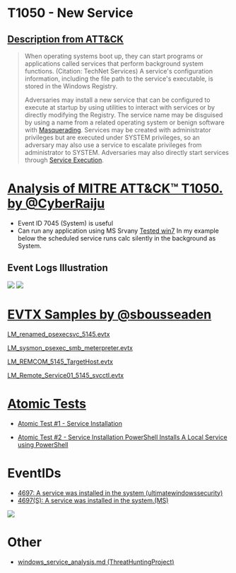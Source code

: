 # T1050 - New Service
## [Description from ATT&CK](https://attack.mitre.org/wiki/Technique/T1050)
<blockquote>When operating systems boot up, they can start programs or applications called services that perform background system functions. (Citation: TechNet Services) A service's configuration information, including the file path to the service's executable, is stored in the Windows Registry. 

Adversaries may install a new service that can be configured to execute at startup by using utilities to interact with services or by directly modifying the Registry. The service name may be disguised by using a name from a related operating system or benign software with [Masquerading](https://attack.mitre.org/techniques/T1036). Services may be created with administrator privileges but are executed under SYSTEM privileges, so an adversary may also use a service to escalate privileges from administrator to SYSTEM. Adversaries may also directly start services through [Service Execution](https://attack.mitre.org/techniques/T1035).</blockquote>

# [Analysis of MITRE ATT&CK™ T1050. by @CyberRaiju](https://twitter.com/CyberRaiju/status/1168819315656671233)
- Event ID 7045 (System) is useful
- Can run any application using MS Srvany [Tested win7](https://support.microsoft.com/en-us/help/137890/how-to-create-a-user-defined-service) In my example below the scheduled service runs calc silently in the background as System.

## Event Logs Illustration

<img src="https://pbs.twimg.com/media/EDh69iZVAAI0d7K?format=jpg&name=large">

<img src="https://pbs.twimg.com/media/EDh69iHU0AAuSxr?format=jpg&name=small">

# [EVTX Samples by @sbousseaden](https://github.com/sbousseaden/EVTX-ATTACK-SAMPLES)

[LM_renamed_psexecsvc_5145.evtx](https://github.com/sbousseaden/EVTX-ATTACK-SAMPLES/raw/master/Lateral%20Movement/LM_renamed_psexecsvc_5145.evtx)

[LM_sysmon_psexec_smb_meterpreter.evtx
](https://github.com/sbousseaden/EVTX-ATTACK-SAMPLES/raw/master/Lateral%20Movement/LM_sysmon_psexec_smb_meterpreter.evtx)

[LM_REMCOM_5145_TargetHost.evtx](https://github.com/sbousseaden/EVTX-ATTACK-SAMPLES/raw/master/Lateral%20Movement/LM_REMCOM_5145_TargetHost.evtx)

[LM_Remote_Service01_5145_svcctl.evtx](https://github.com/sbousseaden/EVTX-ATTACK-SAMPLES/raw/master/Lateral%20Movement/LM_Remote_Service01_5145_svcctl.evtx)

# [Atomic Tests](https://github.com/redcanaryco/atomic-red-team/blob/master/atomics/T1050/T1050.md)
- [Atomic Test #1 - Service Installation](https://github.com/redcanaryco/atomic-red-team/blob/master/atomics/T1050/T1050.md#atomic-test-1---service-installation)

- [Atomic Test #2 - Service Installation PowerShell Installs A Local Service using PowerShell](https://github.com/redcanaryco/atomic-red-team/blob/master/atomics/T1050/T1050.md#atomic-test-2---service-installation-powershell-installs-a-local-service-using-powershell)

# EventIDs

- [4697: A service was installed in the system (ultimatewindowssecurity)](https://www.ultimatewindowssecurity.com/securitylog/encyclopedia/event.aspx?eventID=4697)
- [4697(S): A service was installed in the system.(MS)](https://docs.microsoft.com/en-us/windows/security/threat-protection/auditing/event-4697)
<img src="https://docs.microsoft.com/en-us/windows/security/threat-protection/auditing/images/event-4697.png">

# Other
- [windows_service_analysis.md (ThreatHuntingProject)](https://github.com/ThreatHuntingProject/ThreatHunting/blob/master/hunts/windows_service_analysis.md)